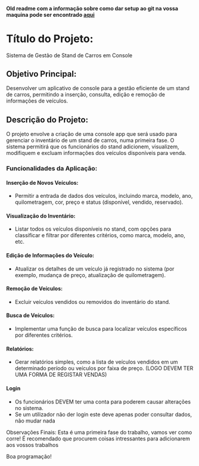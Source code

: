 #### Old readme com a informação sobre como dar setup ao git na vossa maquina pode ser encontrado [aqui](https://github.com/Assembly-Code6/Jan-AbrilCodeV/blob/main/docs/GitSetupGuide.md)

# Título do Projeto:
Sistema de Gestão de Stand de Carros em Console

## Objetivo Principal:
Desenvolver um aplicativo de console para a gestão eficiente de um stand de carros, permitindo a inserção, consulta, edição e remoção de informações de veículos.

## Descrição do Projeto:
O projeto envolve a criação de uma console app que será usado para gerenciar o inventário de um stand de carros, numa primeira fase. O sistema permitirá que os funcionários do stand adicionem, visualizem, modifiquem e excluam informações dos veículos disponíveis para venda.

### Funcionalidades da Aplicação:

   #### Inserção de Novos Veículos:
   * Permitir a entrada de dados dos veículos, incluindo marca, modelo, ano, quilometragem, cor, preço e status (disponível, vendido, reservado).

   #### Visualização do Inventário:
   * Listar todos os veículos disponíveis no stand, com opções para classificar e filtrar por diferentes critérios, como marca, modelo, ano, etc.

 #### Edição de Informações do Veículo:
   * Atualizar os detalhes de um veículo já registrado no sistema (por exemplo, mudança de preço, atualização de quilometragem).

 #### Remoção de Veículos:
  * Excluir veículos vendidos ou removidos do inventário do stand.

  #### Busca de Veículos:
   * Implementar uma função de busca para localizar veículos específicos por diferentes critérios.

  #### Relatórios:
   * Gerar relatórios simples, como a lista de veículos vendidos em um determinado período ou veículos por faixa de preço. (LOGO DEVEM TER UMA FORMA DE REGISTAR VENDAS)

 #### Login
 * Os funcionários DEVEM ter uma conta para poderem causar alterações no sistema. 
 * Se um utilizador não der login este deve apenas poder consultar dados, não mudar nada

Observações Finais:
Esta é uma primeira fase do trabalho, vamos ver como corre! É recomendado que procurem coisas intressantes para adicionarem aos vossos trabalhos

Boa programação!
